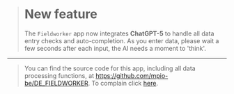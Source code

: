 
> <h1>New feature</h1> The <code>Fieldworker</code> app now integrates <strong>ChatGPT-5</strong> to handle all data entry checks and auto-completion. As you enter data, please wait a few seconds after each input, the AI needs a moment to 'think'.</p>

------

> You can find the source code for this app, including all data processing functions, at https://github.com/mpio-be/DE_FIELDWORKER. To complain click <a href='mailto:mihai.valcu@bi.mpg.de'>here</a>.    
